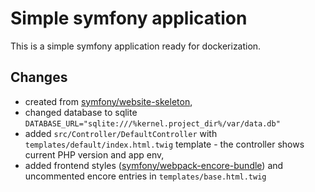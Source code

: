 # Simple symfony application

This is a simple symfony application ready for dockerization.

## Changes
* created from [symfony/website-skeleton](https://github.com/symfony/website-skeleton),
* changed database to sqlite `DATABASE_URL="sqlite:///%kernel.project_dir%/var/data.db"`
* added `src/Controller/DefaultController` with `templates/default/index.html.twig` template - the controller shows current PHP version and app env,
* added frontend styles ([symfony/webpack-encore-bundle](https://symfony.com/doc/5.3/frontend/encore/installation.html)) and uncommented encore entries in `templates/base.html.twig`
